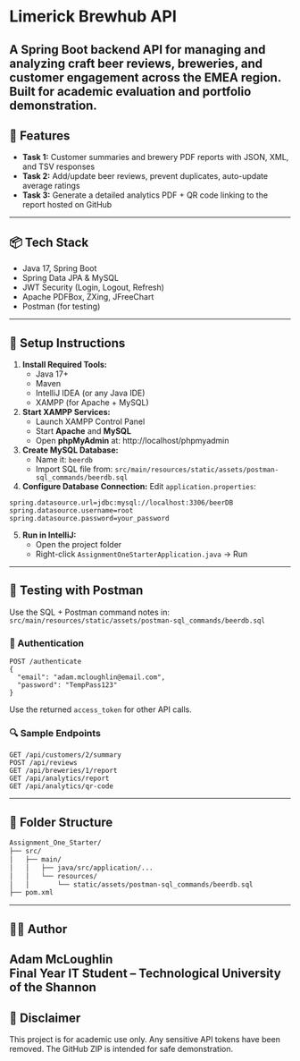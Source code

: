 # Limerick Brewhub API

A Spring Boot backend API for managing and analyzing craft beer reviews, breweries, and customer engagement across the EMEA region. Built for academic evaluation and portfolio demonstration.
---
## 🚀 Features
* **Task 1:** Customer summaries and brewery PDF reports with JSON, XML, and TSV responses
* **Task 2:** Add/update beer reviews, prevent duplicates, auto-update average ratings
* **Task 3:** Generate a detailed analytics PDF + QR code linking to the report hosted on GitHub
---
## 📦 Tech Stack
* Java 17, Spring Boot
* Spring Data JPA & MySQL
* JWT Security (Login, Logout, Refresh)
* Apache PDFBox, ZXing, JFreeChart
* Postman (for testing)
---
## 🔧 Setup Instructions
1. **Install Required Tools:**
   * Java 17+
   * Maven
   * IntelliJ IDEA (or any Java IDE)
   * XAMPP (for Apache + MySQL)
2. **Start XAMPP Services:**
   * Launch XAMPP Control Panel
   * Start **Apache** and **MySQL**
   * Open **phpMyAdmin** at: http://localhost/phpmyadmin
3. **Create MySQL Database:**
   * Name it: `beerdb`
   * Import SQL file from:
     `src/main/resources/static/assets/postman-sql_commands/beerdb.sql`
4. **Configure Database Connection:**
   Edit `application.properties`:
```properties
spring.datasource.url=jdbc:mysql://localhost:3306/beerDB
spring.datasource.username=root
spring.datasource.password=your_password
```
5. **Run in IntelliJ:**
   * Open the project folder
   * Right-click `AssignmentOneStarterApplication.java` → Run
---
## 🧪 Testing with Postman
Use the SQL + Postman command notes in:
`src/main/resources/static/assets/postman-sql_commands/beerdb.sql`
### 🔐 Authentication
```http
POST /authenticate
{
  "email": "adam.mcloughlin@email.com",
  "password": "TempPass123"
}
```
Use the returned `access_token` for other API calls.
### 🔍 Sample Endpoints
```http
GET /api/customers/2/summary
POST /api/reviews
GET /api/breweries/1/report
GET /api/analytics/report
GET /api/analytics/qr-code
```
---
## 📁 Folder Structure
```bash
Assignment_One_Starter/
├── src/
│   ├── main/
│   │   ├── java/src/application/...
│   │   └── resources/
│   │       └── static/assets/postman-sql_commands/beerdb.sql
├── pom.xml
```
---
## 👨‍💻 Author
Adam McLoughlin  
Final Year IT Student – Technological University of the Shannon
---
## 📌 Disclaimer
This project is for academic use only. Any sensitive API tokens have been removed. The GitHub ZIP is intended for safe demonstration.
